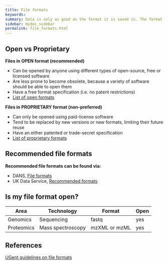 ```yaml
---
title: File formats
keywords:
summary: Data is only as good as the format it is saved in. The format of a file determines which programs can be used to access it.
sidebar: mydoc_sidebar
permalink: file_formats.html
---
```


## Open vs Proprietary
**Files in OPEN format (recommended)**<br/>
* Can be opened by anyone using different types of open-source, free or licensed software
* Are less prone to become obsolete, because a variety of software should be able to open them
* Have a free format specification (i.e. no patent restrictions)
* [List of open formats](https://en.wikipedia.org/wiki/List_of_open_formats)

**Files in PROPRIETARY format (non-preferred)**<br>
* Can only be opened using paid-license software
* Tend to be replaced by new versions or new formats, limiting their future reuse
* Have an either patented or trade-secret specification
* [List of proprietary formats]( https://en.wikipedia.org/wiki/Proprietary_format)

## Recommended file formats

**Recommended file formats can be found via:**<br>
* DANS, [File formats](https://dans.knaw.nl/en/about/services/easy/information-about-depositing-data/before-depositing/file-formats)
* UK Data Service, [Recommended formats](https://www.ukdataservice.ac.uk/manage-data/format/recommended-formats)

## Is my file format open? <!--- this section needs work. Should we include the best-practice open format for each area and technology? There is no way we can include all possible file formats --->

| Area | Technology | Format | Open |
|------------|-------------------|---------------|------|
| Genomics | Sequencing | fastq | yes |
| Proteomics | Mass spectroscopy | mzXML or mzML | yes |

## References
[UGent guidelines on file formats](https://www.ugent.be/en/research/datamanagement/during-research/collection.htm#Fileformats)
